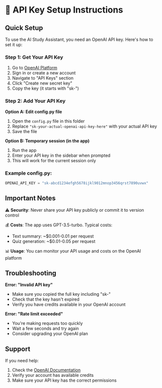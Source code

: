 # 🔑 API Key Setup Instructions

## Quick Setup

To use the AI Study Assistant, you need an OpenAI API key. Here's how to set it up:

### Step 1: Get Your API Key
1. Go to [OpenAI Platform](https://platform.openai.com/)
2. Sign in or create a new account
3. Navigate to "API Keys" section
4. Click "Create new secret key"
5. Copy the key (it starts with "sk-")

### Step 2: Add Your API Key

**Option A: Edit config.py file**
1. Open the `config.py` file in this folder
2. Replace `"sk-your-actual-openai-api-key-here"` with your actual API key
3. Save the file

**Option B: Temporary session (in the app)**
1. Run the app
2. Enter your API key in the sidebar when prompted
3. This will work for the current session only

### Example config.py:
```python
OPENAI_API_KEY = "sk-abcd1234efgh5678ijkl9012mnop3456qrst7890uvwx"
```

## Important Notes

⚠️ **Security**: Never share your API key publicly or commit it to version control

💰 **Costs**: The app uses GPT-3.5-turbo. Typical costs:
- Text summary: ~$0.001-0.01 per request
- Quiz generation: ~$0.01-0.05 per request

📊 **Usage**: You can monitor your API usage and costs on the OpenAI platform

## Troubleshooting

**Error: "Invalid API key"**
- Make sure you copied the full key including "sk-"
- Check that the key hasn't expired
- Verify you have credits available in your OpenAI account

**Error: "Rate limit exceeded"**
- You're making requests too quickly
- Wait a few seconds and try again
- Consider upgrading your OpenAI plan

## Support

If you need help:
1. Check the [OpenAI Documentation](https://platform.openai.com/docs/)
2. Verify your account has available credits
3. Make sure your API key has the correct permissions
